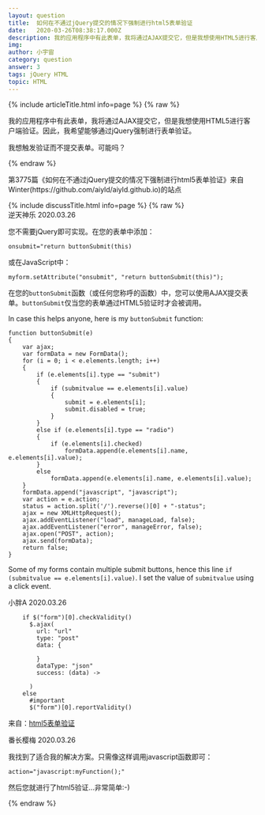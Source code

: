 ```yaml
---
layout: question
title:  如何在不通过jQuery提交的情况下强制进行html5表单验证
date:   2020-03-26T08:38:17.000Z
description: 我的应用程序中有此表单，我将通过AJAX提交它，但是我想使用HTML5进行客户端验证。因此，我希望能够通过jQuery强制进行表单验证。我想触发验证而...
img: 
author: 小宇宙
category: question
answer: 3
tags: jQuery HTML
topic: HTML
---
```

<div class="article-root">
  <div class="article">
    {% include articleTitle.html info=page %}
    {% raw %}
    <div class="article-content"><p><font style="vertical-align: inherit;"><font style="vertical-align: inherit;">我的应用程序中有此表单，我将通过AJAX提交它，但是我想使用HTML5进行客户端验证。</font><font style="vertical-align: inherit;">因此，我希望能够通过jQuery强制进行表单验证。</font></font></p>

<p><font style="vertical-align: inherit;"><font style="vertical-align: inherit;">我想触发验证而不提交表单。</font><font style="vertical-align: inherit;">可能吗？</font></font></p></div>
    {% endraw %}
  </div>
  <p class="winter_mark">第3775篇《如何在不通过jQuery提交的情况下强制进行html5表单验证》来自Winter(https://github.com/aiyld/aiyld.github.io)的站点</p>
  <div class="discuss-wrapper">
    {% include discussTitle.html info=page %}
    {% raw %}
    <div class="discuss-item">
        <div class="discuss-parent">
          <div class="discuss-meta">
            <span class="discuss-user">逆天神乐</span>
            <span class="discuss-time">2020.03.26</span>
          </div>
          <div class="discuss-comment"><p><font style="vertical-align: inherit;"><font style="vertical-align: inherit;">您不需要jQuery即可实现。</font><font style="vertical-align: inherit;">在您的表单中添加：</font></font></p>

<pre><code>onsubmit="return buttonSubmit(this)
</code></pre>

<p><font style="vertical-align: inherit;"><font style="vertical-align: inherit;">或在JavaScript中：</font></font></p>

<pre><code>myform.setAttribute("onsubmit", "return buttonSubmit(this)");
</code></pre>

<p><font style="vertical-align: inherit;"><font style="vertical-align: inherit;">在您的</font></font><code>buttonSubmit</code><font style="vertical-align: inherit;"><font style="vertical-align: inherit;">函数（或任何您称呼的函数）中，您可以使用AJAX提交表单。</font></font><code>buttonSubmit</code><font style="vertical-align: inherit;"><font style="vertical-align: inherit;">仅当您的表单通过HTML5验证时才会被调用。</font></font></p>

<p>In case this helps anyone, here is my <code>buttonSubmit</code> function:</p>

<pre><code>function buttonSubmit(e)<font></font>
{<font></font>
    var ajax;<font></font>
    var formData = new FormData();<font></font>
    for (i = 0; i &lt; e.elements.length; i++)<font></font>
    {<font></font>
        if (e.elements[i].type == "submit")<font></font>
        {<font></font>
            if (submitvalue == e.elements[i].value)<font></font>
            {<font></font>
                submit = e.elements[i];<font></font>
                submit.disabled = true;<font></font>
            }<font></font>
        }<font></font>
        else if (e.elements[i].type == "radio")<font></font>
        {<font></font>
            if (e.elements[i].checked)<font></font>
                formData.append(e.elements[i].name, e.elements[i].value);<font></font>
        }<font></font>
        else<font></font>
            formData.append(e.elements[i].name, e.elements[i].value);<font></font>
    }<font></font>
    formData.append("javascript", "javascript");<font></font>
    var action = e.action;<font></font>
    status = action.split('/').reverse()[0] + "-status";<font></font>
    ajax = new XMLHttpRequest();<font></font>
    ajax.addEventListener("load", manageLoad, false);<font></font>
    ajax.addEventListener("error", manageError, false);<font></font>
    ajax.open("POST", action);<font></font>
    ajax.send(formData);<font></font>
    return false;<font></font>
}<font></font>
</code></pre>

<p>Some of my forms contain multiple submit buttons, hence this line <code>if (submitvalue == e.elements[i].value)</code>. I set the value of <code>submitvalue</code> using a click event.</p></div>
        </div></div><div class="discuss-item">
        <div class="discuss-parent">
          <div class="discuss-meta">
            <span class="discuss-user">小胖A</span>
            <span class="discuss-time">2020.03.26</span>
          </div>
          <div class="discuss-comment"><pre><code>    if $("form")[0].checkValidity()<font></font>
      $.ajax(<font></font>
        url: "url"<font></font>
        type: "post"<font></font>
        data: {<font></font>
<font></font>
        }<font></font>
        dataType: "json"<font></font>
        success: (data) -&gt;<font></font>
<font></font>
      )<font></font>
    else<font></font>
      #important<font></font>
      $("form")[0].reportValidity()<font></font>
</code></pre>

<p><font style="vertical-align: inherit;"><font style="vertical-align: inherit;">来自：</font></font><a href="http://zhishu.huati365.com/read/HTML/%E5%9C%A8Ajax%E8%AF%B7%E6%B1%82%E4%B8%AD%E4%BD%BF%E7%94%A8HTML5%E8%87%AA%E5%AE%9A%E4%B9%89%E9%AA%8C%E8%AF%81" rel="noreferrer"><font style="vertical-align: inherit;"><font style="vertical-align: inherit;">html5表单验证</font></font></a></p></div>
        </div></div><div class="discuss-item">
        <div class="discuss-parent">
          <div class="discuss-meta">
            <span class="discuss-user">番长樱梅</span>
            <span class="discuss-time">2020.03.26</span>
          </div>
          <div class="discuss-comment"><p><font style="vertical-align: inherit;"><font style="vertical-align: inherit;">我找到了适合我的解决方案。</font><font style="vertical-align: inherit;">只需像这样调用javascript函数即可：</font></font></p>

<p><code>action="javascript:myFunction();"</code></p>

<p><font style="vertical-align: inherit;"><font style="vertical-align: inherit;">然后您就进行了html5验证...非常简单:-)</font></font></p></div>
        </div></div>
    {% endraw %}
  </div>
<div>
